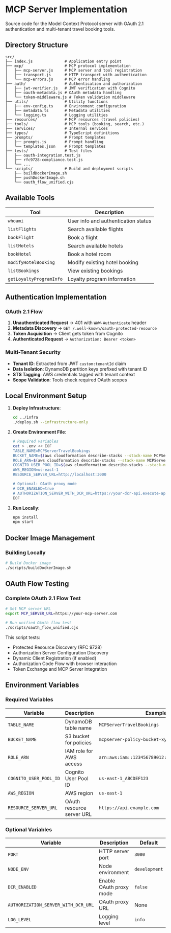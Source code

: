 # MCP Server Implementation

Source code for the Model Context Protocol server with OAuth 2.1 authentication and multi-tenant travel booking tools.

## Directory Structure

```
src/
├── index.js              # Application entry point
├── mcp/                  # MCP protocol implementation
│   ├── mcp-server.js     # MCP server and tool registration
│   ├── transport.js      # HTTP transport with authentication
│   └── mcp-errors.js     # MCP error handling
├── auth/                 # Authentication and authorization
│   ├── jwt-verifier.js   # JWT verification with Cognito
│   ├── oauth-metadata.js # OAuth metadata handling
│   └── token-middleware.js # Token validation middleware
├── utils/                # Utility functions
│   ├── env-config.ts     # Environment configuration
│   ├── metadata.ts       # Metadata utilities
│   └── logging.ts        # Logging utilities
├── resources/            # MCP resources (travel policies)
├── tools/                # MCP tools (booking, search, etc.)
├── services/             # Internal services
├── types/                # TypeScript definitions
├── prompts/              # Prompt templates
│   ├── prompts.js        # Prompt handling
│   └── templates.json    # Prompt templates
├── tests/                # Test files
│   ├── oauth-integration.test.js
│   ├── rfc9728-compliance.test.js
│   └── ...
└── scripts/              # Build and deployment scripts
    ├── buildDockerImage.sh
    ├── pushDockerImage.sh
    └── oauth_flow_unified.cjs
```

## Available Tools

| Tool  | Description |
|------|-------------|
| `whoami`  | User info and authentication status |
| `listFlights`  | Search available flights |
| `bookFlight`  | Book a flight |
| `listHotels`  | Search available hotels |
| `bookHotel`  | Book a hotel room |
| `modifyHotelBooking`  | Modify existing hotel booking |
| `listBookings`  | View existing bookings |
| `getLoyaltyProgramInfo` | Loyalty program information |

## Authentication Implementation

### OAuth 2.1 Flow

1. **Unauthenticated Request** → 401 with `WWW-Authenticate` header
2. **Metadata Discovery** → `GET /.well-known/oauth-protected-resource`
3. **Token Acquisition** → Client gets token from Cognito
4. **Authenticated Request** → `Authorization: Bearer <token>`

### Multi-Tenant Security

- **Tenant ID**: Extracted from JWT `custom:tenantId` claim
- **Data Isolation**: DynamoDB partition keys prefixed with tenant ID
- **STS Tagging**: AWS credentials tagged with tenant context
- **Scope Validation**: Tools check required OAuth scopes

## Local Environment Setup

1. **Deploy Infrastructure**:
   ```bash
   cd ../infra
   ./deploy.sh --infrastructure-only
   ```

2. **Create Environment File**:
   ```bash
   # Required variables
   cat > .env << EOF
   TABLE_NAME=MCPServerTravelBookings
   BUCKET_NAME=$(aws cloudformation describe-stacks --stack-name MCPServerInfrastructureStack --query "Stacks[0].Outputs[?OutputKey=='MCPServerPolicyBucketName'].OutputValue" --output text)
   ROLE_ARN=$(aws cloudformation describe-stacks --stack-name MCPServerInfrastructureStack --query "Stacks[0].Outputs[?OutputKey=='MCPServerDataAccessRoleArn'].OutputValue" --output text)
   COGNITO_USER_POOL_ID=$(aws cloudformation describe-stacks --stack-name MCPServerInfrastructureStack --query "Stacks[0].Outputs[?OutputKey=='MCPServerUserPoolId'].OutputValue" --output text)
   AWS_REGION=us-east-1
   RESOURCE_SERVER_URL=http://localhost:3000
   
   # Optional: OAuth proxy mode
   # DCR_ENABLED=true
   # AUTHORIZATION_SERVER_WITH_DCR_URL=https://your-dcr-api.execute-api.region.amazonaws.com/prod
   EOF
   ```

3. **Run Locally**:
   ```bash
   npm install
   npm start
   ```

## Docker Image Management

### Building Locally

```bash
# Build Docker image
./scripts/buildDockerImage.sh
```


## OAuth Flow Testing

### Complete OAuth 2.1 Flow Test

```bash
# Set MCP server URL
export MCP_SERVER_URL=https://your-mcp-server.com

# Run unified OAuth flow test
./scripts/oauth_flow_unified.cjs
```

This script tests:
- Protected Resource Discovery (RFC 9728)
- Authorization Server Configuration Discovery
- Dynamic Client Registration (if enabled)
- Authorization Code Flow with browser interaction
- Token Exchange and MCP Server Integration

## Environment Variables

### Required Variables

| Variable | Description | Example |
|----------|-------------|---------|
| `TABLE_NAME` | DynamoDB table name | `MCPServerTravelBookings` |
| `BUCKET_NAME` | S3 bucket for policies | `mcpserver-policy-bucket-xyz` |
| `ROLE_ARN` | IAM role for AWS access | `arn:aws:iam::123456789012:role/MCPServerRole` |
| `COGNITO_USER_POOL_ID` | Cognito User Pool ID | `us-east-1_ABCDEF123` |
| `AWS_REGION` | AWS region | `us-east-1` |
| `RESOURCE_SERVER_URL` | OAuth resource server URL | `https://api.example.com` |

### Optional Variables

| Variable | Description | Default |
|----------|-------------|---------|
| `PORT` | HTTP server port | `3000` |
| `NODE_ENV` | Node environment | `development` |
| `DCR_ENABLED` | Enable OAuth proxy mode | `false` |
| `AUTHORIZATION_SERVER_WITH_DCR_URL` | OAuth proxy URL | None |
| `LOG_LEVEL` | Logging level | `info` |

